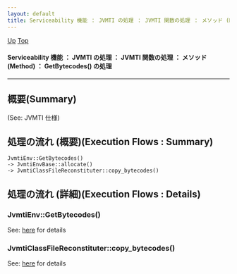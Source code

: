 ```yaml
---
layout: default
title: Serviceability 機能 ： JVMTI の処理 ： JVMTI 関数の処理 ： メソッド (Method) ： GetBytecodes() の処理  
---
```

[Up](nofo_1oJGp.html) [Top](../index.html)

#### Serviceability 機能 ： JVMTI の処理 ： JVMTI 関数の処理 ： メソッド (Method) ： GetBytecodes() の処理  

--- 
## 概要(Summary)
(See: JVMTI 仕様)

## 処理の流れ (概要)(Execution Flows : Summary)
```
JvmtiEnv::GetBytecodes()
-> JvmtiEnvBase::allocate()
-> JvmtiClassFileReconstituter::copy_bytecodes()
```

## 処理の流れ (詳細)(Execution Flows : Details)
### JvmtiEnv::GetBytecodes()
See: [here](no17119Qwj.html) for details
### JvmtiClassFileReconstituter::copy_bytecodes()
See: [here](no17119qEw.html) for details






